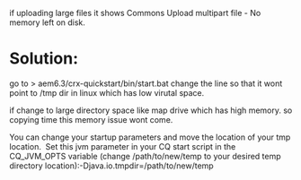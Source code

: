 if uploading large files it shows Commons Upload multipart file - No memory left on disk.


Solution:
=========
go to > aem6.3/crx-quickstart/bin/start.bat
change the line so that it wont point to /tmp dir in linux which has low
virutal space.

if change to large directory space like map drive which has high memory. 
so copying time this memory issue wont come.

You can change your startup parameters and move the location of your tmp location. 
Set this jvm parameter in your CQ start script in the CQ_JVM_OPTS variable
(change /path/to/new/temp to your desired temp directory location):-Djava.io.tmpdir=/path/to/new/temp
